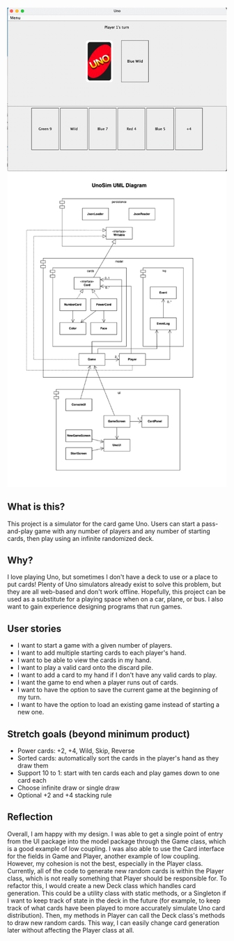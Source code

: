 ![Demo image](images/demo.png)
![UML diagram](UML_Design_Diagram.png)
## What is this?
This project is a simulator for the card game Uno.
Users can start a pass-and-play game with any number of players and any number of starting cards,
then play using an infinite randomized deck.

## Why?
I love playing Uno, but sometimes I don't have a deck to use or a place to put cards!
Plenty of Uno simulators already exist to solve this problem, but they are all web-based and don't work offline.
Hopefully, this project can be used as a substitute for a playing space when on a car, plane, or bus.
I also want to gain experience designing programs that run games.

## User stories
- I want to start a game with a given number of players.
- I want to add multiple starting cards to each player's hand.
- I want to be able to view the cards in my hand.
- I want to play a valid card onto the discard pile.
- I want to add a card to my hand if I don't have any valid cards to play.
- I want the game to end when a player runs out of cards.
- I want to have the option to save the current game at the beginning of my turn.
- I want to have the option to load an existing game instead of starting a new one.

## Stretch goals (beyond minimum product)
- Power cards: +2, +4, Wild, Skip, Reverse
- Sorted cards: automatically sort the cards in the player's hand as they draw them
- Support 10 to 1: start with ten cards each and play games down to one card each
- Choose infinite draw or single draw
- Optional +2 and +4 stacking rule

## Reflection
Overall, I am happy with my design. I was able to get a single point of entry from the UI
package into the model package through the Game class, which is a good example of low coupling.
I was also able to use the Card interface for the fields in Game and Player, another example of low coupling.
However, my cohesion is not the best, especially in the Player class. Currently, all of the code to generate new 
random cards is within the Player class, which is not really something that Player should be responsible for.
To refactor this, I would create a new Deck class which handles card generation. This could be a utility class with
static methods, or a Singleton if I want to keep track of state in the deck in the future (for example, to keep track
of what cards have been played to more accurately simulate Uno card distribution).
Then, my methods in Player can call the Deck class's methods to draw new random cards.
This way, I can easily change card generation later without affecting the Player class at all.
